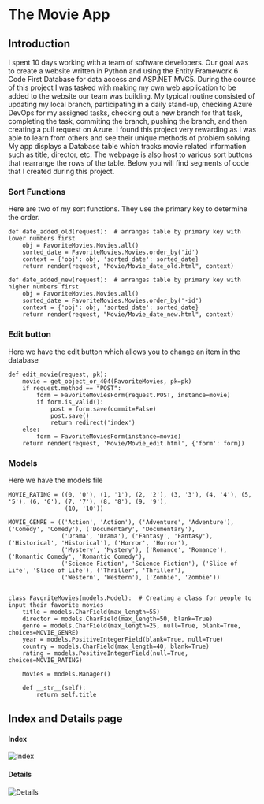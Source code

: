 # The Movie App
## Introduction
I spent 10 days working with a team of software developers. Our goal was to create a website written in Python and using the 
Entity Framework 6 Code First Database for data access and ASP.NET MVC5. During the course of this project I was tasked with
making my own web application to be added to the website our team was building. My typical routine consisted of updating my local branch,
participating in a daily stand-up, checking Azure DevOps for my assigned tasks, checking out a new branch for that task, completing the
task, commiting the branch, pushing the branch, and then creating a pull request on Azure. I found this project very rewarding as I was
able to learn from others and see their unique methods of problem solving. My app displays a Database table which tracks movie related
information such as title, director, etc. The webpage is also host to various sort buttons that rearrange the rows of the table.
Below you will find segments of code that I created during this project.


### Sort Functions
Here are two of my sort functions. They use the primary key to determine the order.
```
def date_added_old(request):  # arranges table by primary key with lower numbers first
    obj = FavoriteMovies.Movies.all()
    sorted_date = FavoriteMovies.Movies.order_by('id')
    context = {'obj': obj, 'sorted_date': sorted_date}
    return render(request, "Movie/Movie_date_old.html", context)
    
def date_added_new(request):  # arranges table by primary key with higher numbers first
    obj = FavoriteMovies.Movies.all()
    sorted_date = FavoriteMovies.Movies.order_by('-id')
    context = {'obj': obj, 'sorted_date': sorted_date}
    return render(request, "Movie/Movie_date_new.html", context)
 ```
    
    
### Edit button
Here we have the edit button which allows you to change an item in the database
```
def edit_movie(request, pk):  
    movie = get_object_or_404(FavoriteMovies, pk=pk)
    if request.method == "POST":
        form = FavoriteMoviesForm(request.POST, instance=movie)
        if form.is_valid():
            post = form.save(commit=False)
            post.save()
            return redirect('index')
    else:
        form = FavoriteMoviesForm(instance=movie)
    return render(request, 'Movie/Movie_edit.html', {'form': form})
```    
    
 ### Models
 Here we have the models file
``` 
MOVIE_RATING = ((0, '0'), (1, '1'), (2, '2'), (3, '3'), (4, '4'), (5, '5'), (6, '6'), (7, '7'), (8, '8'), (9, '9'),
                (10, '10'))

MOVIE_GENRE = (('Action', 'Action'), ('Adventure', 'Adventure'), ('Comedy', 'Comedy'), ('Documentary', 'Documentary'),
               ('Drama', 'Drama'), ('Fantasy', 'Fantasy'), ('Historical', 'Historical'), ('Horror', 'Horror'),
               ('Mystery', 'Mystery'), ('Romance', 'Romance'), ('Romantic Comedy', 'Romantic Comedy'),
               ('Science Fiction', 'Science Fiction'), ('Slice of Life', 'Slice of Life'), ('Thriller', 'Thriller'),
               ('Western', 'Western'), ('Zombie', 'Zombie'))


class FavoriteMovies(models.Model):  # Creating a class for people to input their favorite movies
    title = models.CharField(max_length=55)
    director = models.CharField(max_length=50, blank=True)
    genre = models.CharField(max_length=25, null=True, blank=True, choices=MOVIE_GENRE)
    year = models.PositiveIntegerField(blank=True, null=True)
    country = models.CharField(max_length=40, blank=True)
    rating = models.PositiveIntegerField(null=True, choices=MOVIE_RATING)

    Movies = models.Manager()

    def __str__(self):
        return self.title
 ```
 
 
 ## Index and Details page
#### Index
![Index](https://github.com/ChristianMc2/MovieApp/blob/master/appIndexLarge.png)

#### Details
![Details](https://github.com/ChristianMc2/MovieApp/blob/master/appDetails.png)
